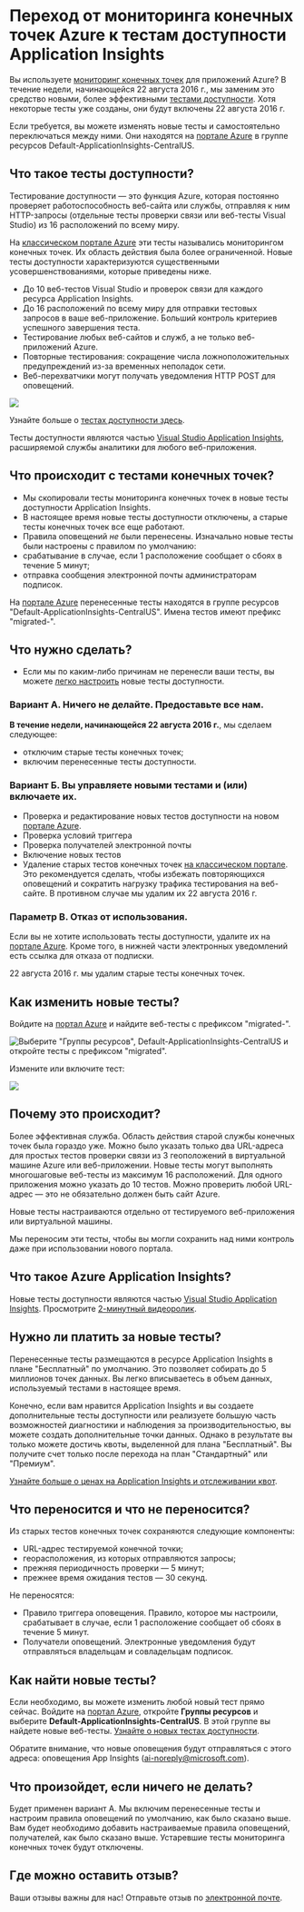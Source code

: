 <properties 
	pageTitle="Переход от мониторинга конечных точек Azure к тестам доступности Application Insights" 
	description="Мы заменяем классические тесты мониторинга конечных точек Azure новыми тестами доступности Application Insights. Мы планируем полностью перейти к их использованию в течение недели, начинающейся 22 августа 2016 г."
	services="application-insights" 
    documentationCenter=""
	authors="soubhagyadash" 
	manager="douge"/>

<tags 
	ms.service="application-insights" 
	ms.workload="tbd" 
	ms.tgt_pltfrm="ibiza" 
	ms.devlang="na" 
	ms.topic="article" 
	ms.date="07/25/2016" 
	ms.author="awills"/>
 
# Переход от мониторинга конечных точек Azure к тестам доступности Application Insights

Вы используете [мониторинг конечных точек](https://blogs.msdn.microsoft.com/mast/2013/03/03/windows-azure-portal-update-configure-web-endpoint-status-monitoring-preview/) для приложений Azure? В течение недели, начинающейся 22 августа 2016 г., мы заменим это средство новыми, более эффективными [тестами доступности](app-insights-monitor-web-app-availability.md). Хотя некоторые тесты уже созданы, они будут включены 22 августа 2016 г.

Если требуется, вы можете изменять новые тесты и самостоятельно переключаться между ними. Они находятся на [портале Azure](https://portal.azure.com) в группе ресурсов Default-ApplicationInsights-CentralUS.


## Что такое тесты доступности?

Тестирование доступности — это функция Azure, которая постоянно проверяет работоспособность веб-сайта или службы, отправляя к ним HTTP-запросы (отдельные тесты проверки связи или веб-тесты Visual Studio) из 16 расположений по всему миру.

На [классическом портале Azure](https://manage.windowsazure.com) эти тесты назывались мониторингом конечных точек. Их область действия была более ограниченной. Новые тесты доступности характеризуются существенными усовершенствованиями, которые приведены ниже.

* До 10 веб-тестов Visual Studio и проверок связи для каждого ресурса Application Insights.
* До 16 расположений по всему миру для отправки тестовых запросов в ваше веб-приложение. Больший контроль критериев успешного завершения теста.
* Тестирование любых веб-сайтов и служб, а не только веб-приложений Azure.
* Повторные тестирования: сокращение числа ложноположительных предупреждений из-за временных неполадок сети.
* Веб-перехватчики могут получать уведомления HTTP POST для оповещений.

![](./media/app-insights-migrate-azure-endpoint-tests/16-1test.png)

Узнайте больше о [тестах доступности здесь](app-insights-monitor-web-app-availability.md).

Тесты доступности являются частью [Visual Studio Application Insights](app-insights-overview.md), расширяемой службы аналитики для любого веб-приложения.



## Что происходит с тестами конечных точек?

* Мы скопировали тесты мониторинга конечных точек в новые тесты доступности Application Insights.
* В настоящее время новые тесты доступности отключены, а старые тесты конечных точек все еще работают.
* Правила оповещений *не* были перенесены. Изначально новые тесты были настроены с правилом по умолчанию:
 * срабатывание в случае, если 1 расположение сообщает о сбоях в течение 5 минут;
 * отправка сообщения электронной почты администраторам подписок.

На [портале Azure](https://portal.azure.com) перенесенные тесты находятся в группе ресурсов "Default-ApplicationInsights-CentralUS". Имена тестов имеют префикс "migrated-".

## Что нужно сделать?

* Если мы по каким-либо причинам не перенесли ваши тесты, вы можете [легко настроить](app-insights-monitor-web-app-availability.md) новые тесты доступности.

### Вариант А. Ничего не делайте. Предоставьте все нам.

**В течение недели, начинающейся 22 августа 2016 г.**, мы сделаем следующее:

* отключим старые тесты конечных точек;
* включим перенесенные тесты доступности.

### Вариант Б. Вы управляете новыми тестами и (или) включаете их.

* Проверка и редактирование новых тестов доступности на новом [портале Azure](https://portal.azure.com).
 * Проверка условий триггера
 * Проверка получателей электронной почты
* Включение новых тестов
* Удаление старых тестов конечных точек [на классическом портале](https://manage.windowsazure.com). Это рекомендуется сделать, чтобы избежать повторяющихся оповещений и сократить нагрузку трафика тестирования на веб-сайте. В противном случае мы удалим их 22 августа 2016 г.


### Параметр В. Отказ от использования.

Если вы не хотите использовать тесты доступности, удалите их на [портале Azure](https://portal.azure.com). Кроме того, в нижней части электронных уведомлений есть ссылка для отказа от подписки.

22 августа 2016 г. мы удалим старые тесты конечных точек.

## Как изменить новые тесты?

Войдите на [портал Azure](https://portal.azure.com) и найдите веб-тесты с префиксом "migrated-".

![Выберите "Группы ресурсов", Default-ApplicationInsights-CentralUS и откройте тесты c префиксом "migrated".](./media/app-insights-migrate-azure-endpoint-tests/20.png)

Измените или включите тест:

![](./media/app-insights-migrate-azure-endpoint-tests/21.png)


## Почему это происходит?

Более эффективная служба. Область действия старой службы конечных точек была гораздо уже. Можно было указать только два URL-адреса для простых тестов проверки связи из 3 геоположений в виртуальной машине Azure или веб-приложении. Новые тесты могут выполнять многошаговые веб-тесты из максимум 16 расположений. Для одного приложения можно указать до 10 тестов. Можно проверить любой URL-адрес — это не обязательно должен быть сайт Azure.

Новые тесты настраиваются отдельно от тестируемого веб-приложения или виртуальной машины.

Мы переносим эти тесты, чтобы вы могли сохранить над ними контроль даже при использовании нового портала.

## Что такое Azure Application Insights?

Новые тесты доступности являются частью [Visual Studio Application Insights](app-insights-overview.md). Просмотрите [2-минутный видеоролик](http://go.microsoft.com/fwlink/?LinkID=733921).

## Нужно ли платить за новые тесты?

Перенесенные тесты размещаются в ресурсе Application Insights в плане "Бесплатный" по умолчанию. Это позволяет собирать до 5 миллионов точек данных. Вы легко вписываетесь в объем данных, используемый тестами в настоящее время.

Конечно, если вам нравится Application Insights и вы создаете дополнительные тесты доступности или реализуете большую часть возможностей диагностики и наблюдения за производительностью, вы можете создать дополнительные точки данных. Однако в результате вы только можете достичь квоты, выделенной для плана "Бесплатный". Вы получите счет только после перехода на план "Стандартный" или "Премиум".

[Узнайте больше о ценах на Application Insights и отслеживании квот](app-insights-pricing.md).

## Что переносится и что не переносится?

Из старых тестов конечных точек сохраняются следующие компоненты:

* URL-адрес тестируемой конечной точки;
* георасположения, из которых отправляются запросы;
* прежняя периодичность проверки — 5 минут;
* прежнее время ожидания тестов — 30 секунд.

Не переносятся:

* Правило триггера оповещения. Правило, которое мы настроили, срабатывает в случае, если 1 расположение сообщает об сбоях в течение 5 минут.
* Получатели оповещений. Электронные уведомления будут отправляться владельцам и совладельцам подписок.

## Как найти новые тесты?

Если необходимо, вы можете изменить любой новый тест прямо сейчас. Войдите на [портал Azure](https://portal.azure.com), откройте **Группы ресурсов** и выберите **Default-ApplicationInsights-CentralUS**. В этой группе вы найдете новые веб-тесты. [Узнайте о новых тестах доступности](app-insights-monitor-web-app-availability.md).

Обратите внимание, что новые оповещения будут отправляться с этого адреса: оповещения App Insights (ai-noreply@microsoft.com).

## Что произойдет, если ничего не делать?

Будет применен вариант А. Мы включим перенесенные тесты и настроим правила оповещений по умолчанию, как было сказано выше. Вам будет необходимо добавить настраиваемые правила оповещений, получателей, как было сказано выше. Устаревшие тесты мониторинга конечных точек будут отключены.

## Где можно оставить отзыв? 

Ваши отзывы важны для нас! Отправьте отзыв по [электронной почте](mailto:vsai@microsoft.com).

<!---HONumber=AcomDC_0727_2016-->